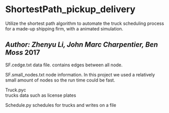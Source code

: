 # ShortestPath_pickup_delivery


Utilize the shortest path algorithm to automate the truck scheduling process for a made-up shipping firm, with a animated simulation.  

*Author: Zhenyu Li, John Marc Charpentier, Ben Moss*
2017
----------------------------------------------
SF.cedge.txt
data file. contains edges between all node. 

SF.small_nodes.txt 
node information. In this project we used a relatively small amount of nodes so the run time could be fast.

Truck.pyc          
trucks data such as license plates

Schedule.py
schedules for trucks and writes on a file 
